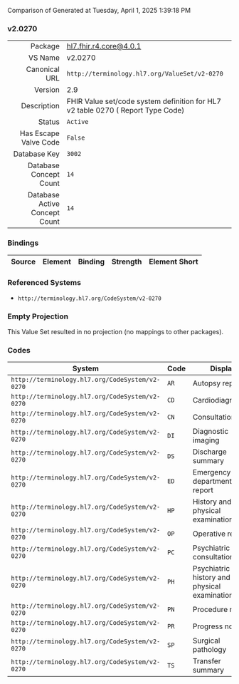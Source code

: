 Comparison of 
Generated at Tuesday, April 1, 2025 1:39:18 PM

### v2.0270

|      |     |
| ---: | --- |
| Package | hl7.fhir.r4.core@4.0.1 |
| VS Name | v2.0270 |
| Canonical URL | `http://terminology.hl7.org/ValueSet/v2-0270` |
| Version | 2.9 |
| Description | FHIR Value set/code system definition for HL7 v2 table 0270 ( Report Type Code) |
| Status | `Active` |
| Has Escape Valve Code | `False` |
| Database Key | `3002` |
| Database Concept Count | `14` |
| Database Active Concept Count | `14` |
### Bindings

| Source | Element | Binding | Strength | Element Short |
| ------ | ------- | ------- | -------- | ------------- |

### Referenced Systems

* `http://terminology.hl7.org/CodeSystem/v2-0270`
### Empty Projection

This Value Set resulted in no projection (no mappings to other packages).

### Codes

| System | Code | Display |
| ------ | ---- | ------- |
| `http://terminology.hl7.org/CodeSystem/v2-0270` | `AR` | Autopsy report |
| `http://terminology.hl7.org/CodeSystem/v2-0270` | `CD` | Cardiodiagnostics |
| `http://terminology.hl7.org/CodeSystem/v2-0270` | `CN` | Consultation |
| `http://terminology.hl7.org/CodeSystem/v2-0270` | `DI` | Diagnostic imaging |
| `http://terminology.hl7.org/CodeSystem/v2-0270` | `DS` | Discharge summary |
| `http://terminology.hl7.org/CodeSystem/v2-0270` | `ED` | Emergency department report |
| `http://terminology.hl7.org/CodeSystem/v2-0270` | `HP` | History and physical examination |
| `http://terminology.hl7.org/CodeSystem/v2-0270` | `OP` | Operative report |
| `http://terminology.hl7.org/CodeSystem/v2-0270` | `PC` | Psychiatric consultation |
| `http://terminology.hl7.org/CodeSystem/v2-0270` | `PH` | Psychiatric history and physical examination |
| `http://terminology.hl7.org/CodeSystem/v2-0270` | `PN` | Procedure note |
| `http://terminology.hl7.org/CodeSystem/v2-0270` | `PR` | Progress note |
| `http://terminology.hl7.org/CodeSystem/v2-0270` | `SP` | Surgical pathology |
| `http://terminology.hl7.org/CodeSystem/v2-0270` | `TS` | Transfer summary |
